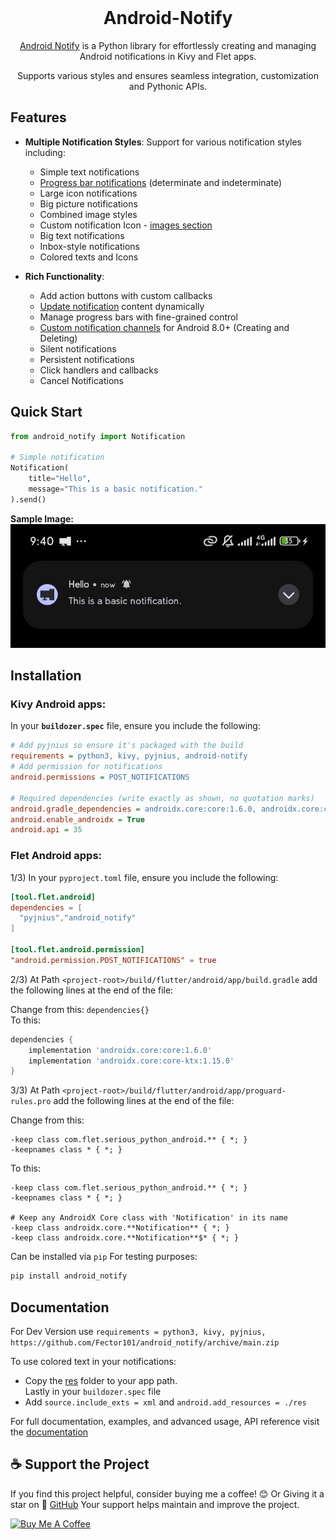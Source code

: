 <div align="center">
    <br>
    <h1> Android-Notify </h1>
    <p><a href='https://android-notify.vercel.app'>Android Notify</a> is a Python library for effortlessly creating and managing Android notifications in Kivy and Flet apps.</p>
    <p>Supports various styles and ensures seamless integration, customization and Pythonic APIs.</p>
    <!-- <br> -->
    <!-- <img src="https://raw.githubusercontent.com/Fector101/android_notify/main/docs/imgs/democollage.jpg"> -->
</div>
<!-- Channel [CRUD]
The Android Notify package provides a simple yet comprehensive way to create and manage rich notifications on Android devices directly from your Python code. This library bridges the gap between Python and Android's notification system, giving you full control over notifications with a clean, Pythonic API. -->

## Features

- **Multiple Notification Styles**: Support for various notification styles including:
  - Simple text notifications
  - [Progress bar notifications](https://android-notify.vercel.app/components#progress-bars) (determinate and indeterminate)
  - Large icon notifications
  - Big picture notifications
  - Combined image styles
  - Custom notification Icon - [images section](https://android-notify.vercel.app/components#images)
  - Big text notifications
  - Inbox-style notifications
  - Colored texts and Icons

- **Rich Functionality**:
  - Add action buttons with custom callbacks
  - [Update notification](https://android-notify.vercel.app/advanced-methods#updating-notification) content dynamically
  - Manage progress bars with fine-grained control
  - [Custom notification channels](https://android-notify.vercel.app/advanced-methods#channel-management) for Android 8.0+ (Creating and Deleting)
  - Silent notifications
  - Persistent notifications
  - Click handlers and callbacks
  - Cancel Notifications

## Quick Start

```python
from android_notify import Notification

# Simple notification
Notification(
    title="Hello",
    message="This is a basic notification."
).send()

```

**Sample Image:**  
![basic notification img sample](https://raw.githubusercontent.com/Fector101/android_notify/main/docs/imgs/basicnoti.jpg)

## Installation

### Kivy Android apps:  

In your **`buildozer.spec`** file, ensure you include the following:

```ini
# Add pyjnius so ensure it's packaged with the build
requirements = python3, kivy, pyjnius, android-notify
# Add permission for notifications
android.permissions = POST_NOTIFICATIONS

# Required dependencies (write exactly as shown, no quotation marks)
android.gradle_dependencies = androidx.core:core:1.6.0, androidx.core:core-ktx:1.15.0
android.enable_androidx = True
android.api = 35
```

### Flet Android apps:  

1/3) In your `pyproject.toml` file, ensure you include the following:

```toml
[tool.flet.android]
dependencies = [
  "pyjnius","android_notify"
]

[tool.flet.android.permission]
"android.permission.POST_NOTIFICATIONS" = true
```
2/3) At Path `<project-root>/build/flutter/android/app/build.gradle` add the following lines at the end of the file:

Change from this: `dependencies{}`  
To this:
```gradle
dependencies {
    implementation 'androidx.core:core:1.6.0'
    implementation 'androidx.core:core-ktx:1.15.0'
}
```
3/3) At Path `<project-root>/build/flutter/android/app/proguard-rules.pro` add the following lines at the end of the file:

Change from this:
```proguard
-keep class com.flet.serious_python_android.** { *; }
-keepnames class * { *; }
```
To this:
```proguard
-keep class com.flet.serious_python_android.** { *; }
-keepnames class * { *; }

# Keep any AndroidX Core class with 'Notification' in its name
-keep class androidx.core.**Notification** { *; }
-keep class androidx.core.**Notification**$* { *; }

```

Can be installed via `pip` For testing purposes:

```bash
pip install android_notify
```

## Documentation
For Dev Version use
```requirements = python3, kivy, pyjnius, https://github.com/Fector101/android_notify/archive/main.zip```


To use colored text in your notifications:
- Copy the [res](android_notify/res) folder to your app path.  
Lastly in your `buildozer.spec` file
- Add `source.include_exts = xml` and `android.add_resources = ./res`

For full documentation, examples, and advanced usage, API reference visit the
[documentation](https://android-notify.vercel.app)

## ☕ Support the Project

If you find this project helpful, consider buying me a coffee! 😊 Or Giving it a star on 🌟 [GitHub](https://github.com/Fector101/android_notify/) Your support helps maintain and improve the project.

<a href="https://www.buymeacoffee.com/fector101" target="_blank">
  <img src="https://cdn.buymeacoffee.com/buttons/v2/default-yellow.png" alt="Buy Me A Coffee" height="60">
</a>
